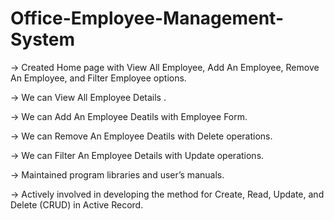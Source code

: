 # Office-Employee-Management-System

-> Created Home page with View All Employee, Add An Employee, Remove An Employee, and Filter Employee options.

-> We can View All Employee Details .

-> We can Add An Employee Deatils with Employee Form.

-> We can Remove An Employee Deatils with Delete operations.

-> We can Filter An Employee Details with Update operations.

-> Maintained program libraries and user’s manuals.

-> Actively involved in developing the method for Create, Read, Update, and Delete (CRUD) in Active Record.
